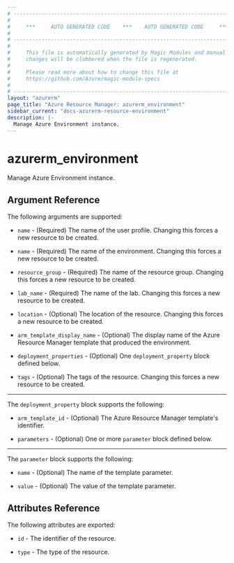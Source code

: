 ```yaml
---
# ----------------------------------------------------------------------------
#
#     ***     AUTO GENERATED CODE    ***    AUTO GENERATED CODE     ***
#
# ----------------------------------------------------------------------------
#
#     This file is automatically generated by Magic Modules and manual
#     changes will be clobbered when the file is regenerated.
#
#     Please read more about how to change this file at
#     https://github.com/Azure/magic-module-specs
#
# ----------------------------------------------------------------------------
layout: "azurerm"
page_title: "Azure Resource Manager: azurerm_environment"
sidebar_current: "docs-azurerm-resource-environment"
description: |-
  Manage Azure Environment instance.
---
```


# azurerm_environment

Manage Azure Environment instance.


## Argument Reference

The following arguments are supported:

* `name` - (Required) The name of the user profile. Changing this forces a new resource to be created.

* `name` - (Required) The name of the environment. Changing this forces a new resource to be created.

* `resource_group` - (Required) The name of the resource group. Changing this forces a new resource to be created.

* `lab_name` - (Required) The name of the lab. Changing this forces a new resource to be created.

* `location` - (Optional) The location of the resource. Changing this forces a new resource to be created.

* `arm_template_display_name` - (Optional) The display name of the Azure Resource Manager template that produced the environment.

* `deployment_properties` - (Optional) One `deployment_property` block defined below.

* `tags` - (Optional) The tags of the resource. Changing this forces a new resource to be created.

---

The `deployment_property` block supports the following:

* `arm_template_id` - (Optional) The Azure Resource Manager template's identifier.

* `parameters` - (Optional) One or more `parameter` block defined below.


---

The `parameter` block supports the following:

* `name` - (Optional) The name of the template parameter.

* `value` - (Optional) The value of the template parameter.

## Attributes Reference

The following attributes are exported:

* `id` - The identifier of the resource.

* `type` - The type of the resource.
